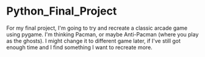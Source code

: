 # Python_Final_Project
For my final project, I'm going to try and recreate a classic arcade game using pygame. I'm thinking Pacman, or maybe Anti-Pacman (where you play as the ghosts). I might change it to different game later, if I've still got enough time and I find something I want to recreate more.

